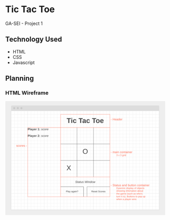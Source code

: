 # Tic Tac Toe

GA-SEI - Project 1

## Technology Used

-   HTML
-   CSS
-   Javascript

## Planning

### HTML Wireframe

![Mockup Wireframe](./assets/mockup.png)
